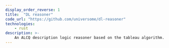 ```yaml
---
display_order_reverse: 1
title:  "DL reasoner"
code_url: "https://github.com/universome/dl-reasoner"
technologies:
    - rust
description: >-
    An ALCQ description logic reasoner based on the tableau algorithm.
---
```

